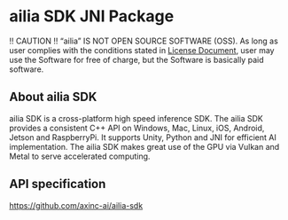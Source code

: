 # ailia SDK JNI Package

!! CAUTION !!
“ailia” IS NOT OPEN SOURCE SOFTWARE (OSS).
As long as user complies with the conditions stated in [License Document](https://ailia.ai/license/), user may use the Software for free of charge, but the Software is basically paid software.

## About ailia SDK

ailia SDK is a cross-platform high speed inference SDK. The ailia SDK provides a consistent C++ API on Windows, Mac, Linux, iOS, Android, Jetson and RaspberryPi. It supports Unity, Python and JNI for efficient AI implementation. The ailia SDK makes great use of the GPU via Vulkan and Metal to serve accelerated computing.

## API specification

https://github.com/axinc-ai/ailia-sdk

